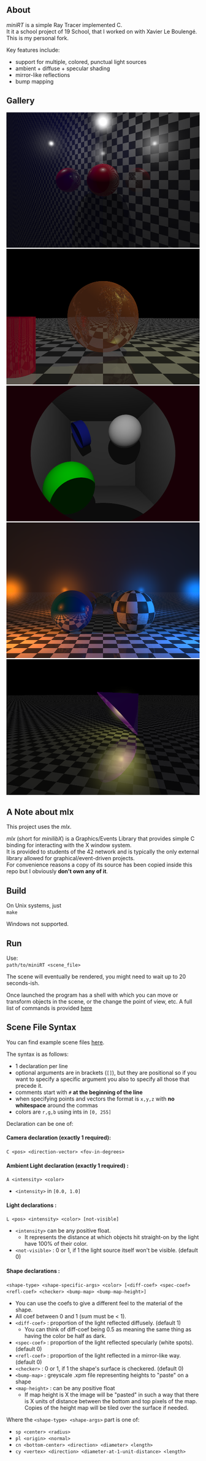 ## About
_miniRT_ is a simple Ray Tracer implemented C.  
It it a school project of 19 School, that I worked on with Xavier Le Boulengé.  
This is my personal fork.  

Key features include:
* support for multiple, colored, punctual light sources
* ambient + diffuse + specular shading
* mirror-like reflections
* bump mapping

## Gallery
![mirror](gallery/mirror.png)
![earth](gallery/earth.png)
![box](gallery/box.png)
![bicolor](gallery/bicolor.png)
![lampshade](gallery/lampshade.png)

## A Note about mlx
This project uses the _mlx_.

_mlx_ (short for _minilibX_) is a Graphics/Events Library that provides simple C binding
for interacting with the X window system.  
It is provided to students of the 42 network and is typically the only external library
allowed for graphical/event-driven projects.  
For convenience reasons a copy of its source has been copied inside this repo
but I obviously **don't own any of it**.

## Build
On Unix systems, just  
`make`

Windows not supported.

## Run
Use:  
`path/to/miniRT <scene_file>`

The scene will eventually be rendered, you might need to wait up to 20 seconds-ish.

Once launched the program has a shell with which you can move or transform objects
in the scene, or the change the point of view, etc. A full list of commands is provided
[here](doc.txt)

## Scene File Syntax
You can find example scene files [here](scenes).

The syntax is as follows:
* 1 declaration per line
* optional arguments are in brackets (`[]`), but they are positional so if you want to specify
a specific argument you also to specify all those that precede it.
* comments start with `#` **at the beginning of the line**
* when specifying points and vectors the format is `x,y,z` with **no whitespace** around the commas
* colors are `r,g,b` using ints in `[0, 255]`

Declaration can be one of:

#### Camera declaration (exactly 1 required):  
`C <pos> <direction-vector> <fov-in-degrees>`

#### Ambient Light declaration (exactly 1 required) :  
`A <intensity> <color>`
* `<intensity>` in `[0.0, 1.0]`

#### Light declarations :  
`L <pos> <intensity> <color> [not-visible]`
* `<intensity>` can be any positive float.
	*  It represents the distance at which objects hit straight-on by the light
have 100% of their color.
* `<not-visible>` : 0 or 1, if 1 the light source itself won't be visible. (default 0)

#### Shape declarations :  
`<shape-type> <shape-specific-args> <color> [<diff-coef> <spec-coef> <refl-coef> <checker> <bump-map> <bump-map-height>]`
* You can use the coefs to give a different feel to the material of the shape.
* All coef between 0 and 1 (sum must be < 1).
* `<diff-coef>` : proportion of the light reflected diffusely. (default 1)
	* You can think of diff-coef being 0.5 as meaning the same thing as having
the color be half as dark. 
* `<spec-coef>` : proportion of the light reflected specularly (white spots). (default 0)
* `<refl-coef>` : proportion of the light reflected in a mirror-like way. (default 0)
* `<checker>` : 0 or 1, if 1 the shape's surface is checkered. (default 0)
* `<bump-map>` : greyscale .xpm file representing heights to "paste" on a shape
* `<map-height>` : can be any positive float
	*  If map height is X the image will be "pasted" in such a way that there 
is X units of distance between the bottom and top pixels of the map.
Copies of the height map will be tiled over the surface if needed.

Where the `<shape-type> <shape-args>` part is one of:
* `sp <center> <radius>`
* `pl <origin> <normal>`
* `cn <bottom-center> <direction> <diameter> <length>`
* `cy <vertex> <direction> <diameter-at-1-unit-distance> <length>`
